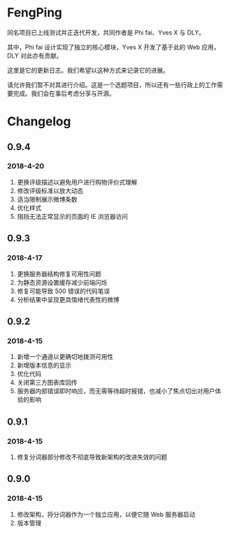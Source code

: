 # FengPing

同名项目已上线测试并正迭代开发，共同作者是 Phi fai、Yves X 与 DLY。

其中，Phi fai 设计实现了独立的核心模块，Yves X 开发了基于此的 Web 应用，DLY 对此亦有贡献。

这里是它的更新日志。我们希望以这种方式来记录它的进展。

请允许我们暂不对其进行介绍。这是一个选题项目，所以还有一些行政上的工作需要完成。我们会在事后考虑分享与开源。

# Changelog

## 0.9.4

### 2018-4-20

1. 更换评级描述以避免用户进行购物评价式理解
2. 修改评级标准以放大动态
3. 适当限制展示微博条数
4. 优化样式
5. 阻挡无法正常显示的页面的 IE 浏览器访问

## 0.9.3

### 2018-4-17

1. 更换服务器结构修复可用性问题
2. 为静态资源设置缓存减少前端闪烁
3. 修复可能导致 500 错误的代码笔误
4. 分析结果中呈现更具情绪代表性的微博

## 0.9.2

### 2018-4-15

1. 新增一个通道以更确切地拨测可用性
2. 新增版本信息的显示
3. 优化代码
4. 关闭第三方图表库回传
5. 服务器内部错误即时响应，而无需等待超时报错，也减小了焦点切出对用户体验的影响

## 0.9.1

### 2018-4-15

1. 修复分词器部分修改不彻底导致新架构的改进失效的问题

## 0.9.0

### 2018-4-15

1. 修改架构，将分词器作为一个独立应用，以便它随 Web 服务器启动
2. 版本管理
